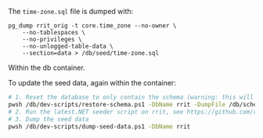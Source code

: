 
The `time-zone.sql` file is dumped with:
```
pg_dump rrit_orig -t core.time_zone --no-owner \
	--no-tablespaces \
	--no-privileges \
	--no-unlogged-table-data \
	--section=data > /db/seed/time-zone.sql
```
Within the db container.

To update the seed data, again within the container:
```bash
# 1. Reset the database to only contain the schema (warning: this will remove data)
pwsh /db/dev-scripts/restore-schema.ps1 -DbName rrit -DumpFile /db/schema.sql
# 2. Run the latest.NET seeder script on rrit, see https://github.com/reallyreadit/db-sample-seeder
# 3. Dump the seed data
pwsh /db/dev-scripts/dump-seed-data.ps1 -DbName rrit
```


